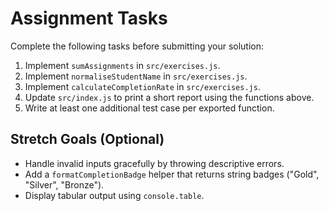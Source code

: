 # Assignment Tasks

Complete the following tasks before submitting your solution:

1. Implement `sumAssignments` in `src/exercises.js`.
2. Implement `normaliseStudentName` in `src/exercises.js`.
3. Implement `calculateCompletionRate` in `src/exercises.js`.
4. Update `src/index.js` to print a short report using the functions above.
5. Write at least one additional test case per exported function.

## Stretch Goals (Optional)

- Handle invalid inputs gracefully by throwing descriptive errors.
- Add a `formatCompletionBadge` helper that returns string badges ("Gold", "Silver", "Bronze").
- Display tabular output using `console.table`.
